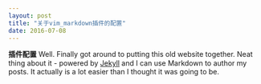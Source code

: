 ```yaml
---
layout: post
title: "关于vim_markdown插件的配置"
date: 2016-07-08
---
```

**插件配置**
Well. Finally got around to putting this old website together. Neat thing about it - powered by [Jekyll](http://jekyllrb.com) and I can use Markdown to author my posts. It actually is a lot easier than I thought it was going to be.
